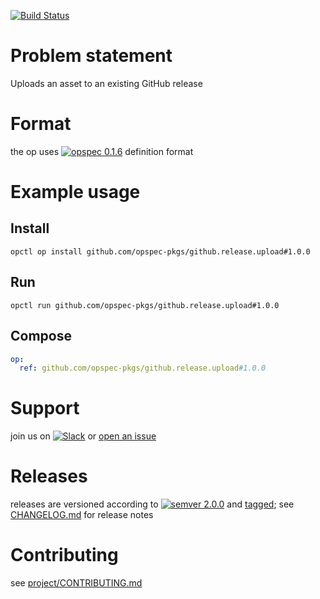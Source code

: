 [![Build Status](https://travis-ci.org/opspec-pkgs/github.release.upload.svg?branch=master)](https://travis-ci.org/opspec-pkgs/github.release.upload)

# Problem statement

Uploads an asset to an existing GitHub release

# Format

the op uses [![opspec 0.1.6](https://img.shields.io/badge/opspec-0.1.6-brightgreen.svg?colorA=6b6b6b&colorB=fc16be)](https://opspec.io/0.1.6) definition format

# Example usage

## Install

```shell
opctl op install github.com/opspec-pkgs/github.release.upload#1.0.0
```

## Run

```
opctl run github.com/opspec-pkgs/github.release.upload#1.0.0
```

## Compose

```yaml
op:
  ref: github.com/opspec-pkgs/github.release.upload#1.0.0
```

# Support

join us on
[![Slack](https://opctl-slackin.herokuapp.com/badge.svg)](https://opctl-slackin.herokuapp.com/)
or
[open an issue](https://github.com/opspec-pkgs/github.release.upload/issues)

# Releases

releases are versioned according to
[![semver 2.0.0](https://img.shields.io/badge/semver-2.0.0-brightgreen.svg)](http://semver.org/spec/v2.0.0.html)
and [tagged](https://git-scm.com/book/en/v2/Git-Basics-Tagging); see
[CHANGELOG.md](CHANGELOG.md) for release notes

# Contributing

see
[project/CONTRIBUTING.md](https://github.com/opspec-pkgs/project/blob/master/CONTRIBUTING.md)
